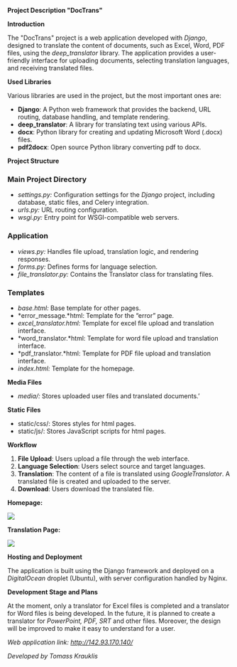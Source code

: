 **Project Description "DocTrans"** 

**Introduction** 

The "DocTrans" project is a web application developed with *Django*, designed to translate the content of documents, such as Excel, Word, PDF files, using the *deep\_translator* library. The application provides a user-friendly interface for uploading documents, selecting translation languages, and receiving translated files.

**Used Libraries**

Various libraries are used in the project, but the most important ones are:

- **Django**: A Python web framework that provides the backend, URL routing, database handling, and template rendering.
- **deep\_translator**: A library for translating text using various APIs.
- **docx**: Python library for creating and updating Microsoft Word (.docx) files.
- **pdf2docx**: Open source Python library converting pdf to docx.

**Project Structure**
### **Main Project Directory**
- *settings.py:* Configuration settings for the *Django* project, including database, static files, and Celery integration.
- *urls.py:* URL routing configuration.
- *wsgi.py:* Entry point for WSGI-compatible web servers.
### **Application**
- *views.py:* Handles file upload, translation logic, and rendering responses.
- *forms.py:* Defines forms for language selection.
- *file\_translator.py:* Contains the Translator class for translating files.
### **Templates**
- *base.html:* Base template for other pages.
- *error\_message.*html: Template for the “error” page.
- *excel\_translator.html:* Template for excel file upload and translation interface.
- *word\_translator.*html: Template for word file upload and translation interface.
- *pdf\_translator.*html: Template for PDF file upload and translation interface.
- *index.html:* Template for the homepage.

**Media Files**

- *media/:* Stores uploaded user files and translated documents.’

**Static Files**

- static/css/: Stores styles for html pages.
- static/js/: Stores JavaScript scripts for html pages.

**Workflow**

1. **File Upload**: Users upload a file through the web interface.
1. **Language Selection**: Users select source and target languages.
1. **Translation**: The content of a file is translated using *GoogleTranslator*. A translated file is created and uploaded to the server.
1. **Download**: Users download the translated file.

**Homepage:**

![](Aspose.Words.cc2d19ec-33f0-42e4-a39e-af488cc573ef.001.png)

**Translation Page:**

![](Aspose.Words.cc2d19ec-33f0-42e4-a39e-af488cc573ef.002.png)

**Hosting and Deployment**

The application is built using the Django framework and deployed on a *DigitalOcean* droplet (Ubuntu), with server configuration handled by Nginx.

**Development Stage and Plans**

At the moment, only a translator for Excel files is completed and a translator for Word files is being developed. In the future, it is planned to create a translator for *PowerPoint, PDF, SRT* and other files. Moreover, the design will be improved to make it easy to understand for a user. 

*Web application link: <http://142.93.170.140/>* 

*Developed by Tomass Krauklis*
